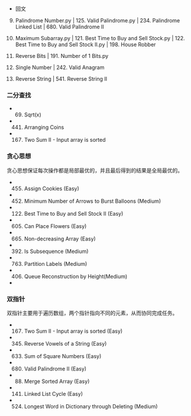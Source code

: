 
- 回文

9. Palindrome Number.py | 125. Valid Palindrome.py | 234. Palindrome Linked List | 680. Valid Palindrome II 


53. Maximum Subarray.py | 121. Best Time to Buy and Sell Stock.py | 122. Best Time to Buy and Sell Stock II.py | 198. House Robber

190. Reverse Bits | 191. Number of 1 Bits.py

136. Single Number | 242. Valid Anagram

344. Reverse String | 541. Reverse String II



### 二分查找

- 69. Sqrt(x)
- 441. Arranging Coins
- 167. Two Sum II - Input array is sorted


### 贪心思想

贪心思想保证每次操作都是局部最优的，并且最后得到的结果是全局最优的。

- 455. Assign Cookies (Easy)
- 452. Minimum Number of Arrows to Burst Balloons (Medium)
- 122. Best Time to Buy and Sell Stock II (Easy)
- 605. Can Place Flowers (Easy)
- 665. Non-decreasing Array (Easy)
- 392. Is Subsequence (Medium)
- 763. Partition Labels (Medium)
- 406. Queue Reconstruction by Height(Medium)
- 


### 双指针

双指针主要用于遍历数组，两个指针指向不同的元素，从而协同完成任务。

- 167. Two Sum II - Input array is sorted (Easy)
- 345. Reverse Vowels of a String (Easy)
- 633. Sum of Square Numbers (Easy)
- 680. Valid Palindrome II (Easy)
- 88. Merge Sorted Array (Easy)
- 141. Linked List Cycle (Easy)
- 524. Longest Word in Dictionary through Deleting (Medium)





